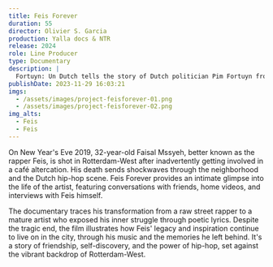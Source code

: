 ```yaml
---
title: Feis Forever
duration: 55
director: Olivier S. Garcia
production: Yalla docs & NTR
release: 2024
role: Line Producer
type: Documentary
description: |
  Fortuyn: Un Dutch tells the story of Dutch politician Pim Fortuyn from a bicultural perspective. Both in archival footage and interviews, we shift the narrative of Fortuyn by taking the viewpoint of people with a bicultural background as our starting point.
publishDate: 2023-11-29 16:03:21
imgs:
  - /assets/images/project-feisforever-01.png
  - /assets/images/project-feisforever-02.png
img_alts:
  - Feis
  - Feis
---
```


On New Year's Eve 2019, 32-year-old Faisal Mssyeh, better known as the rapper Feis, is shot in Rotterdam-West after inadvertently getting involved in a café altercation. His death sends shockwaves through the neighborhood and the Dutch hip-hop scene. Feis Forever provides an intimate glimpse into the life of the artist, featuring conversations with friends, home videos, and interviews with Feis himself.

The documentary traces his transformation from a raw street rapper to a mature artist who exposed his inner struggle through poetic lyrics. Despite the tragic end, the film illustrates how Feis' legacy and inspiration continue to live on in the city, through his music and the memories he left behind. It's a story of friendship, self-discovery, and the power of hip-hop, set against the vibrant backdrop of Rotterdam-West.

